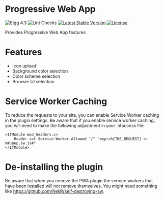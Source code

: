 # Progressive Web App

![Elgg 4.3](https://img.shields.io/badge/Elgg-4.3-green.svg)
![Lint Checks](https://github.com/ColdTrick/pwa/actions/workflows/lint.yml/badge.svg?event=push)
[![Latest Stable Version](https://poser.pugx.org/coldtrick/pwa/v/stable.svg)](https://packagist.org/packages/coldtrick/pwa)
[![License](https://poser.pugx.org/coldtrick/pwa/license.svg)](https://packagist.org/packages/coldtrick/pwa)

Provides Progressive Web App features

# Features

- Icon upload
- Background color selection
- Color scheme selection
- Browser UI selection

# Service Worker Caching

To reduce the requests to your site, you can enable Service Worker caching in the plugin settings. 
Be aware that if you enable service worker caching, you will need to make the following adjustment in your .htaccess file:

```
<IfModule mod_headers.c>
	Header set Service-Worker-Allowed "/" "expr=%{THE_REQUEST} =~ m#upup.sw.js#"
</IfModule>
```

# De-installing the plugin

Be aware that when you remove the PWA plugin the service workers that have been installed will not remove themselves.
You might need something like https://github.com/NekR/self-destroying-sw.
